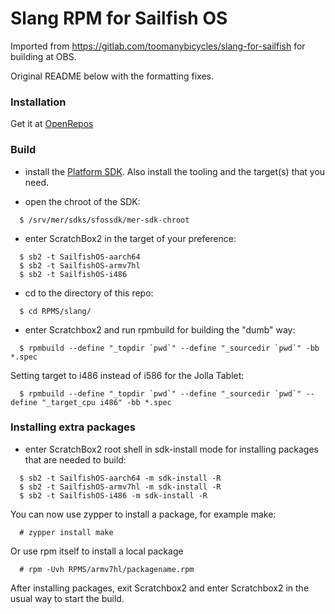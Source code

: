 # Slang RPM for Sailfish OS

Imported from https://gitlab.com/toomanybicycles/slang-for-sailfish for building at OBS.

Original README below with the formatting fixes.

### Installation
Get it at [OpenRepos](https://openrepos.net/content/polleke/slang)


### Build

* install the [Platform SDK](https://sailfishos.org/wiki/Platform_Development).
Also install the tooling and the target(s) that you need.

* open the chroot of the SDK:
```shell
  $ /srv/mer/sdks/sfossdk/mer-sdk-chroot
```

* enter ScratchBox2 in the target of your preference:
```shell
  $ sb2 -t SailfishOS-aarch64
  $ sb2 -t SailfishOS-armv7hl
  $ sb2 -t SailfishOS-i486
```

* cd to the directory of this repo:
```shell
  $ cd RPMS/slang/
```

* enter Scratchbox2 and run rpmbuild for building the "dumb" way:
```shell
  $ rpmbuild --define "_topdir `pwd`" --define "_sourcedir `pwd`" -bb *.spec
```

Setting target to i486 instead of i586 for the Jolla Tablet:
```shell
  $ rpmbuild --define "_topdir `pwd`" --define "_sourcedir `pwd`" --define "_target_cpu i486" -bb *.spec
```

### Installing extra packages

* enter ScratchBox2 root shell in sdk-install mode for installing packages that are needed to build:
```shell
  $ sb2 -t SailfishOS-aarch64 -m sdk-install -R
  $ sb2 -t SailfishOS-armv7hl -m sdk-install -R
  $ sb2 -t SailfishOS-i486 -m sdk-install -R
```

You can now use zypper to install a package, for example make:
```shell
  # zypper install make
```

Or use rpm itself to install a local package
```shell
  # rpm -Uvh RPMS/armv7hl/packagename.rpm
```

After installing packages, exit Scratchbox2 and enter Scratchbox2 in the usual way to start the build.
